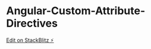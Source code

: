 # Angular-Custom-Attribute-Directives

[Edit on StackBlitz ⚡️](https://stackblitz.com/edit/angular-ivy-ghnx1n)